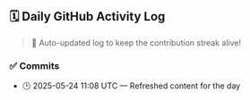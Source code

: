 ## 🗓️ Daily GitHub Activity Log

> 🤖 Auto-updated log to keep the contribution streak alive!

### ✅ Commits

- 🕒 2025-05-24 11:08 UTC — Refreshed content for the day

